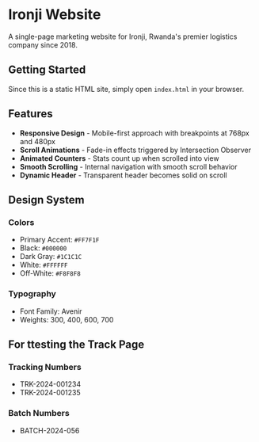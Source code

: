 # Ironji Website

A single-page marketing website for Ironji, Rwanda's premier logistics company since 2018.


## Getting Started

Since this is a static HTML site, simply open `index.html` in your browser.

## Features

- **Responsive Design** - Mobile-first approach with breakpoints at 768px and 480px
- **Scroll Animations** - Fade-in effects triggered by Intersection Observer
- **Animated Counters** - Stats count up when scrolled into view
- **Smooth Scrolling** - Internal navigation with smooth scroll behavior
- **Dynamic Header** - Transparent header becomes solid on scroll

## Design System

### Colors
- Primary Accent: `#FF7F1F`
- Black: `#000000`
- Dark Gray: `#1C1C1C`
- White: `#FFFFFF`
- Off-White: `#F8F8F8`

### Typography
- Font Family: Avenir
- Weights: 300, 400, 600, 700

## For ttesting the Track Page

### Tracking Numbers
- TRK-2024-001234
- TRK-2024-001235

### Batch Numbers
- BATCH-2024-056
